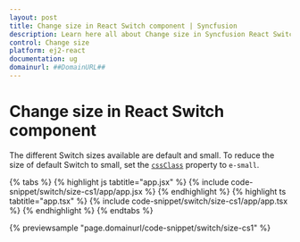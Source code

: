 ```yaml
---
layout: post
title: Change size in React Switch component | Syncfusion
description: Learn here all about Change size in Syncfusion React Switch component of Syncfusion Essential JS 2 and more.
control: Change size 
platform: ej2-react
documentation: ug
domainurl: ##DomainURL##
---
```


# Change size in React Switch component

The different Switch sizes available are default and small. To reduce the size of default Switch to small, set the [`cssClass`](https://ej2.syncfusion.com/react/documentation/api/switch#cssclass) property to `e-small`.

{% tabs %}
{% highlight js tabtitle="app.jsx" %}
{% include code-snippet/switch/size-cs1/app/app.jsx %}
{% endhighlight %}
{% highlight ts tabtitle="app.tsx" %}
{% include code-snippet/switch/size-cs1/app/app.tsx %}
{% endhighlight %}
{% endtabs %}

 {% previewsample "page.domainurl/code-snippet/switch/size-cs1" %}